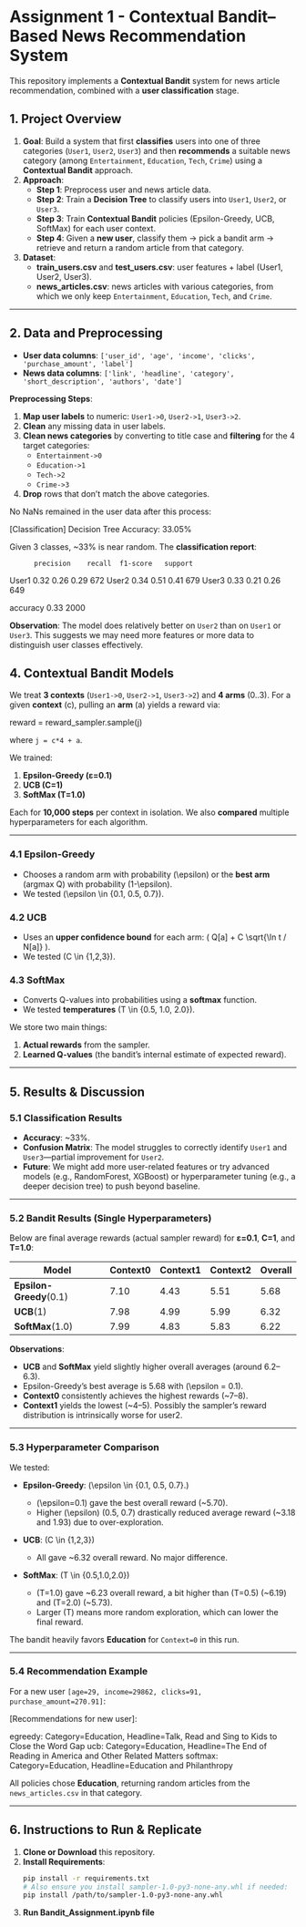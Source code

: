 # Assignment 1 - Contextual Bandit–Based News Recommendation System

This repository implements a **Contextual Bandit** system for news article recommendation, combined with a **user classification** stage. 


## 1. Project Overview

1. **Goal**: Build a system that first **classifies** users into one of three categories (`User1`, `User2`, `User3`) and then **recommends** a suitable news category (among `Entertainment`, `Education`, `Tech`, `Crime`) using a **Contextual Bandit** approach.
2. **Approach**:
   - **Step 1**: Preprocess user and news article data.
   - **Step 2**: Train a **Decision Tree** to classify users into `User1`, `User2`, or `User3`.
   - **Step 3**: Train **Contextual Bandit** policies (Epsilon-Greedy, UCB, SoftMax) for each user context.  
   - **Step 4**: Given a **new user**, classify them → pick a bandit arm → retrieve and return a random article from that category.
3. **Dataset**:
   - **train_users.csv** and **test_users.csv**: user features + label (User1, User2, User3).
   - **news_articles.csv**: news articles with various categories, from which we only keep `Entertainment`, `Education`, `Tech`, and `Crime`.

---


## 2. Data and Preprocessing

- **User data columns**: `['user_id', 'age', 'income', 'clicks', 'purchase_amount', 'label']`
- **News data columns**: `['link', 'headline', 'category', 'short_description', 'authors', 'date']`

**Preprocessing Steps**:

1. **Map user labels** to numeric: `User1->0`, `User2->1`, `User3->2`.  
2. **Clean** any missing data in user labels.  
3. **Clean news categories** by converting to title case and **filtering** for the 4 target categories:
   - `Entertainment->0`
   - `Education->1`
   - `Tech->2`
   - `Crime->3`
4. **Drop** rows that don’t match the above categories.

No NaNs remained in the user data after this process:


[Classification] Decision Tree Accuracy: 33.05%


Given 3 classes, ~33% is near random. The **classification report**:

          precision    recall  f1-score   support

   User1       0.32      0.26      0.29       672
   User2       0.34      0.51      0.41       679
   User3       0.33      0.21      0.26       649

accuracy                           0.33      2000




**Observation**: The model does relatively better on `User2` than on `User1` or `User3`. This suggests we may need more features or more data to distinguish user classes effectively.


## 4. Contextual Bandit Models

We treat **3 contexts** (`User1->0`, `User2->1`, `User3->2`) and **4 arms** (0..3). For a given **context** \(c\), pulling an **arm** \(a\) yields a reward via:

reward = reward_sampler.sample(j)

where `j = c*4 + a`.

We trained:

1. **Epsilon-Greedy (ε=0.1)**
2. **UCB (C=1)**
3. **SoftMax (T=1.0)**

Each for **10,000 steps** per context in isolation. We also **compared** multiple hyperparameters for each algorithm.

---

<a name="epsgreedy"></a>
### 4.1 Epsilon-Greedy

- Chooses a random arm with probability \(\epsilon\) or the **best arm** (argmax Q) with probability \(1-\epsilon\).
- We tested \(\epsilon \in \{0.1, 0.5, 0.7\}\).

<a name="ucb"></a>
### 4.2 UCB

- Uses an **upper confidence bound** for each arm: \( Q[a] + C \sqrt{\ln t / N[a]} \).
- We tested \(C \in \{1,2,3\}\).

<a name="softmax"></a>
### 4.3 SoftMax

- Converts Q-values into probabilities using a **softmax** function.  
- We tested **temperatures** \(T \in \{0.5, 1.0, 2.0\}\).

We store two main things:

1. **Actual rewards** from the sampler.
2. **Learned Q-values** (the bandit’s internal estimate of expected reward).

---

<a name="results"></a>
## 5. Results & Discussion

<a name="classresults"></a>
### 5.1 Classification Results

- **Accuracy**: ~33%.  
- **Confusion Matrix**: The model struggles to correctly identify `User1` and `User3`—partial improvement for `User2`.  
- **Future**: We might add more user-related features or try advanced models (e.g., RandomForest, XGBoost) or hyperparameter tuning (e.g., a deeper decision tree) to push beyond baseline.

---

<a name="banditresults"></a>
### 5.2 Bandit Results (Single Hyperparameters)

Below are final average rewards (actual sampler reward) for **ε=0.1**, **C=1**, and **T=1.0**:

| Model                  | Context0 | Context1 | Context2 | Overall |
|------------------------|----------|----------|----------|---------|
| **Epsilon-Greedy**(0.1)| 7.10     | 4.43     | 5.51     | 5.68    |
| **UCB**(1)            | 7.98     | 4.99     | 5.99     | 6.32    |
| **SoftMax**(1.0)      | 7.99     | 4.83     | 5.83     | 6.22    |

**Observations**:
- **UCB** and **SoftMax** yield slightly higher overall averages (around 6.2–6.3).
- Epsilon-Greedy’s best average is 5.68 with \(\epsilon = 0.1\). 
- **Context0** consistently achieves the highest rewards (~7–8). 
- **Context1** yields the lowest (~4–5). Possibly the sampler’s reward distribution is intrinsically worse for user2.

---

<a name="hyperparams"></a>
### 5.3 Hyperparameter Comparison

We tested:

- **Epsilon-Greedy**: \(\epsilon \in \{0.1, 0.5, 0.7\}.\)
  - \(\epsilon=0.1\) gave the best overall reward (~5.70).  
  - Higher \(\epsilon\) (0.5, 0.7) drastically reduced average reward (~3.18 and 1.93) due to over-exploration.

- **UCB**: \(C \in \{1,2,3\}\)
  - All gave ~6.32 overall reward. No major difference.

- **SoftMax**: \(T \in \{0.5,1.0,2.0\}\)
  - \(T=1.0\) gave ~6.23 overall reward, a bit higher than \(T=0.5\) (~6.19) and \(T=2.0\) (~5.73).  
  - Larger \(T\) means more random exploration, which can lower the final reward.



The bandit heavily favors **Education** for `Context=0` in this run.

---

<a name="recommendexample"></a>
### 5.4 Recommendation Example

For a new user `[age=29, income=29862, clicks=91, purchase_amount=270.91]`:

[Recommendations for new user]:

egreedy: Category=Education, Headline=Talk, Read and Sing to Kids to Close the Word Gap
ucb: Category=Education, Headline=The End of Reading in America and Other Related Matters
softmax: Category=Education, Headline=Education and Philanthropy



All policies chose **Education**, returning random articles from the `news_articles.csv` in that category.




---

## 6. Instructions to Run & Replicate

1. **Clone or Download** this repository.
2. **Install Requirements**:
   ```bash
   pip install -r requirements.txt
   # Also ensure you install sampler-1.0-py3-none-any.whl if needed:
   pip install /path/to/sampler-1.0-py3-none-any.whl
3. **Run Bandit_Assignment.ipynb file**

